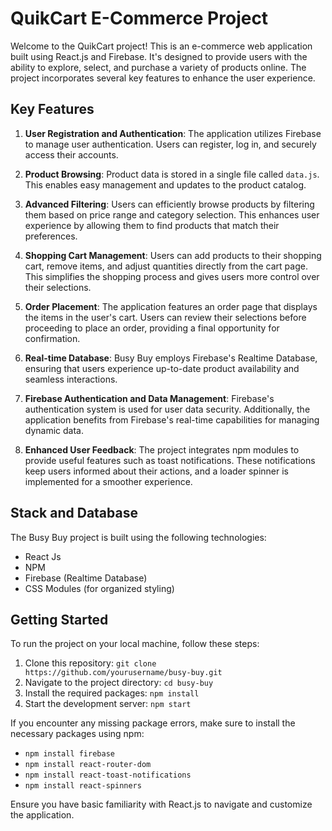# QuikCart E-Commerce Project

Welcome to the QuikCart project! This is an e-commerce web application built using React.js and Firebase. It's designed to provide users with the ability to explore, select, and purchase a variety of products online. The project incorporates several key features to enhance the user experience.

## Key Features

1. **User Registration and Authentication**: The application utilizes Firebase to manage user authentication. Users can register, log in, and securely access their accounts.

2. **Product Browsing**: Product data is stored in a single file called `data.js`. This enables easy management and updates to the product catalog.

3. **Advanced Filtering**: Users can efficiently browse products by filtering them based on price range and category selection. This enhances user experience by allowing them to find products that match their preferences.

4. **Shopping Cart Management**: Users can add products to their shopping cart, remove items, and adjust quantities directly from the cart page. This simplifies the shopping process and gives users more control over their selections.

5. **Order Placement**: The application features an order page that displays the items in the user's cart. Users can review their selections before proceeding to place an order, providing a final opportunity for confirmation.

6. **Real-time Database**: Busy Buy employs Firebase's Realtime Database, ensuring that users experience up-to-date product availability and seamless interactions.

7. **Firebase Authentication and Data Management**: Firebase's authentication system is used for user data security. Additionally, the application benefits from Firebase's real-time capabilities for managing dynamic data.

8. **Enhanced User Feedback**: The project integrates npm modules to provide useful features such as toast notifications. These notifications keep users informed about their actions, and a loader spinner is implemented for a smoother experience.

## Stack and Database

The Busy Buy project is built using the following technologies:

- React Js
- NPM
- Firebase (Realtime Database)
- CSS Modules (for organized styling)

## Getting Started

To run the project on your local machine, follow these steps:

1. Clone this repository: `git clone https://github.com/yourusername/busy-buy.git`
2. Navigate to the project directory: `cd busy-buy`
3. Install the required packages: `npm install`
4. Start the development server: `npm start`

If you encounter any missing package errors, make sure to install the necessary packages using npm:

- `npm install firebase`
- `npm install react-router-dom`
- `npm install react-toast-notifications`
- `npm install react-spinners`

Ensure you have basic familiarity with React.js to navigate and customize the application.





